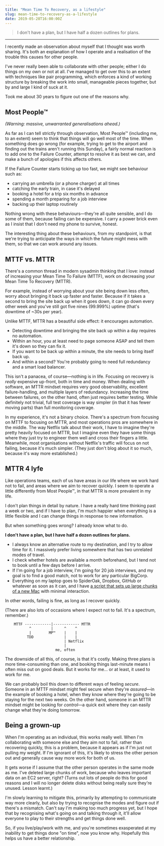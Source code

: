 ```yaml
---
title: "Mean Time To Recovery, as a lifestyle"
slug: mean-time-to-recovery-as-a-lifestyle
date: 2019-05-28T16:00:00Z
---
```


> I don't have a plan, but I have half a dozen outlines for plans.

---

I recently made an observation about myself that I thought was worth sharing. It's both an explanation of how I operate and a realisation of the trouble this causes for other people.

I've never really been able to collaborate with other people; either I do things on my own or not at all. I've managed to get over this to an extent with techniques like pair programming, which enforces a kind of working structure by breaking the work into small, manageable pieces together, but by and large I kind of suck at it.

Took me about 30 years to figure out one of the reasons why.

<!--more-->

## Most People™

_(Warning: massive, unwarranted generalisations ahead.)_

As far as I can tell strictly through observation, Most People™ (including me, to an extent) seem to think that things will go well most of the time. When something does go wrong (for example, trying to get to the airport and finding out the trains aren't running this Sunday), a fairly normal reaction is to add one to the Failure Counter, attempt to resolve it as best we can, and make a bunch of apologies if this affects others.

If the Failure Counter starts ticking up too fast, we might see behaviour such as:

- carrying an umbrella (or a phone charger) at all times
- catching the early train, in case it's delayed
- booking a hotel for a trip six months in advance
- spending a month preparing for a job interview
- backing up their laptop routinely

Nothing wrong with these behaviours—they're all quite sensible, and I do some of them, because failing can be expensive. I carry a power brick even as I insist that I don't need my phone to survive, honest.

The interesting thing about these behaviours, from my standpoint, is that we're trying to anticipate the ways in which the future might mess with them, so that we can work around any issues.

## MTTF vs. MTTR

There's a common thread in modern sysadmin thinking that I love: instead of increasing your Mean Time To Failure (MTTF), work on decreasing your Mean Time To Recovery (MTTR).

For example, instead of worrying about your site being down less often, worry about bringing it back up faster and faster. Because if it takes a second to bring the site back up when it goes down, it can go down every other week and you've still got five nines (99.999%) uptime (that's downtime of ~30s per year).

Unlike MTTF, MTTR has a beautiful side effect: it encourages automation.

- Detecting downtime and bringing the site back up within a day requires no automation.
- Within an hour, you at least need to page someone ASAP and tell them it's down so they can fix it.
- If you want to be back up within a minute, the site needs to bring itself back up.
- And within a second? You're probably going to need full redundancy and a smart load balancer.

This isn't a panacea, of course—nothing is in life. Focusing on recovery is _really_ expensive up-front, both in time and money. When dealing with software, an MTTR mindset requires very good observability, excellent failure-handling, and multiple layers of redundancy. Increasing the time between failures, on the other hand, often just requires better testing. While definitely not trivial, full test coverage is way simpler (in that it has fewer moving parts) than full monitoring coverage.

In my experience, it's not a binary choice. There's a spectrum from focusing on MTTF to focusing on MTTR, and most operations pros are somewhere in the middle. The way Netflix talk about their work, I have to imagine they're pretty heavily focused on MTTR, but I imagine even they have some things where they just try to engineer them well and cross their fingers a little. Meanwhile, most organisations without Netflix's traffic will focus on not failing, because it's much simpler. (They just don't blog about it so much, because it's way more established.)

## MTTR 4 lyfe

Like operations teams, each of us have areas in our life where we work hard not to fail, and areas where we aim to recover quickly. I seem to operate a little differently from Most People™, in that MTTR is more prevalent in my life.

I don't plan things in detail by nature. I have a really hard time thinking past a week or two, and if I have to plan, I'm much happier when everything is a little flexible and I can change things in response to new information.

But when something goes wrong? I already know what to do.

**I don't have a plan, but I have half a dozen outlines for plans.**

- I always know an alternative route to my destination, and I try to allow time for it. I massively prefer living somewhere that has two unrelated modes of travel.
- I check whether hotels are available a month beforehand, but I tend not to book until a few days before I arrive.
- If I'm going for a job interview, I'm going for 20 job interviews, and my goal is to find a good match, not to work for any particular BigCorp.
- Everything on my laptop goes to SpiderOak, Dropbox, GitHub or whatever as soon as it can, and I have [a script that sets up large chunks of a new Mac][fygm] with minimal interaction.

In other words, failing is fine, as long as I recover quickly.

(There are also lots of occasions where I expect not to fail. It's a spectrum, remember.)

```
    MTTF ------------|------------ MTTR
           ^         |     ^    ^
           |        MP™    |    |
          TDD              |    |
                           | Netflix
                           |
                       me, often
```

The downside of all this, of course, is that it's costly. Making three plans is more time-consuming than one, and booking things last-minute means I often miss out on good deals. But it works for me… or at least, it used to work for me.

We can probably boil this down to different ways of feeling _secure_. Someone in an MTTF mindset might feel secure when they're _assured_—in the example of booking a hotel, when they know where they're going to be staying for the next two weeks. On the other hand, someone in an MTTR mindset might be looking for _control_—a quick exit where they can easily change what they're doing tomorrow.

[fygm]: https://github.com/SamirTalwar/fygm

## Being a grown-up

When I'm operating as an individual, this works really well. When I'm collaborating with someone else and they aim not to fail, rather than recovering quickly, this is a problem, because it appears as if I'm just not pulling my weight. If I'm ignorant of this, it's likely to stress the other person out and generally cause way more work for both of us.

It gets worse if I assume that the other person operates in the same mode as me. I've deleted large chunks of work, because who leaves important data on an EC2 server, right? (Turns out lots of people do this for good reasons and I will no longer delete disks without being really sure they're unused. Lesson learnt.)

I'm slowly learning to mitigate this, primarily by attempting to communicate way more clearly, but also by trying to recognise the modes and figure out if there's a mismatch. Can't say I'm making too much progress yet, but I hope that by recognising what's going on and talking through it, it'll allow everyone to play to their strengths and get things done well.

So, if you live/play/work with me, and you're sometimes exasperated at my inability to get things done "on time", now you know why. Hopefully this helps us have a better relationship.
